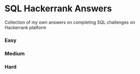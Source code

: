 # SQL Hackerrank Answers

Collection of my own answers on completing SQL challenges on Hackerrank platform


### Easy


### Medium


### Hard
